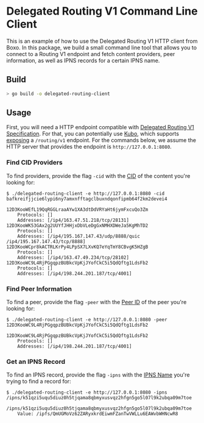 # Delegated Routing V1 Command Line Client

This is an example of how to use the Delegated Routing V1 HTTP client from Boxo.
In this package, we build a small command line tool that allows you to connect to
a Routing V1 endpoint and fetch content providers, peer information, as well as
IPNS records for a certain IPNS name.

## Build

```bash
> go build -o delegated-routing-client
```

## Usage

First, you will need a HTTP endpoint compatible  with  [Delegated Routing V1 Specification][Specification].
For that, you can potentially use [Kubo], which supports [exposing][kubo-conf]
a  `/routing/v1` endpoint. For the commands below, we assume the HTTP server that
provides the endpoint  is `http://127.0.0.1:8080`.

### Find CID Providers

To find providers, provide the flag `-cid` with the [CID] of the content you're looking for:

```console
$ ./delegated-routing-client -e http://127.0.0.1:8080 -cid bafkreifjjcie6lypi6ny7amxnfftagclbuxndqonfipmb64f2km2devei4

12D3KooWEfL19QqRGGLraaAYw1XA3dtDdVRYaHt6jymFxcuQo3Zm
	Protocols: []
	Addresses: [/ip4/163.47.51.218/tcp/28131]
12D3KooWK53GAx2g2UUYfJHHjxDbVLeDgGxNMHXDWeJa5KgMhTD2
	Protocols: []
	Addresses: [/ip4/195.167.147.43/udp/8888/quic /ip4/195.167.147.43/tcp/8888]
12D3KooWCpr8kACTRLKrPy4LPpSX7LXvKQ7eYqTmY8CBvgK5HZgB
	Protocols: []
	Addresses: [/ip4/163.47.49.234/tcp/28102]
12D3KooWC9L4RjPGgqpzBUBkcVpKjJYofCkC5i5QdQftg1LdsFb2
	Protocols: []
	Addresses: [/ip4/198.244.201.187/tcp/4001]
```

### Find Peer Information

To find a peer, provide the flag `-peer` with the [Peer ID] of the peer you're looking for:


```console
$ ./delegated-routing-client -e http://127.0.0.1:8080 -peer 12D3KooWC9L4RjPGgqpzBUBkcVpKjJYofCkC5i5QdQftg1LdsFb2

12D3KooWC9L4RjPGgqpzBUBkcVpKjJYofCkC5i5QdQftg1LdsFb2
	Protocols: []
	Addresses: [/ip4/198.244.201.187/tcp/4001]
```

### Get an IPNS Record

To find an IPNS record, provide the flag `-ipns` with the [IPNS Name] you're trying to find a record for:

```console
$ ./delegated-routing-client -e http://127.0.0.1:8080 -ipns /ipns/k51qzi5uqu5diuz0h5tjqama8qbmyxusvqz2hfgn5go5l07l9k2ubqa09m7toe

/ipns/k51qzi5uqu5diuz0h5tjqama8qbmyxusvqz2hfgn5go5l07l9k2ubqa09m7toe
	Value: /ipfs/QmUGMoVz62ZARyxkrdEiwmFZanTwVWLLu6EAWvbWHNcwR8
```

[Specification]: https://specs.ipfs.tech/routing/http-routing-v1/
[Kubo]: https://github.com/ipfs/kubo
[kubo-conf]: https://github.com/ipfs/kubo/blob/master/docs/config.md#gatewayexposeroutingapi
[CID]: https://docs.ipfs.tech/concepts/content-addressing/#what-is-a-cid
[Peer ID]: https://docs.libp2p.io/concepts/fundamentals/peers/#peer-id
[IPNS Name]: https://specs.ipfs.tech/ipns/ipns-record/#ipns-name
